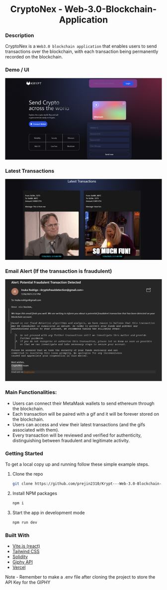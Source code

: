 <h1 align="center">CryptoNex - Web-3.0-Blockchain-Application</h1>

### Description
CryptoNex is a `Web3.0 blockchain application` that enables users to send transactions over the blockchain, with each transaction being permanently recorded on the blockchain.

### Demo / UI
![Demo / UI](Screenshots/Front_Page.png)

### Latest Transactions
![Latest Transactions](Screenshots/Latest_Transactions.png)

### Email Alert (If the transaction is fraudulent)
![Fraud Email](Screenshots/Fraud_Email.png)


### Main Functionalities:

 - Users can connect their MetaMask wallets to send ethereum through the blockchain.
 - Each transaction will be paired with a gif and it will be forever stored on the blockchain.
 - Users can access and view their latest transactions (and the gifs associated with them).
 - Every transaction will be reviewed and verified for authenticity, distinguishing between fraudulent and legitimate activity.

### Getting Started
To get a local copy up and running follow these simple example steps.

1. Clone the repo
   ```sh
   git clone https://github.com/prejin2310/Krypt---Web-3.0-Blockchain-Application.git
   ```
2. Install NPM packages
   ```sh
   npm i
   ```
3. Start the app in development mode 
   ```sh
   npm run dev
   ```

### Built With
- [Vite.js (react)](https://vitejs.dev/)
- [Tailwind CSS](https://tailwindcss.com/)
- [Solidity](https://soliditylang.org/)
- [Giphy API](https://developers.giphy.com/)
- [Vercel](https://vercel.com/)

Note - Remember to make a .env file after cloning the project to store the API Key for the GIPHY
